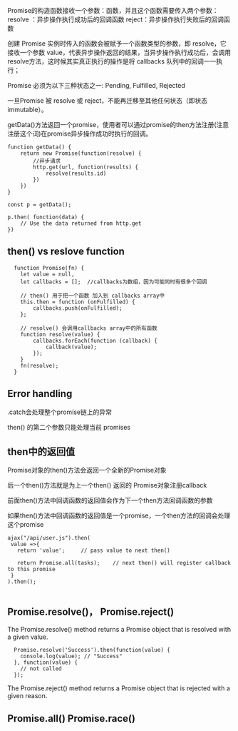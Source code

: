 
Promise的构造函数接收一个参数：函数，并且这个函数需要传入两个参数：
resolve ：异步操作执行成功后的回调函数
reject：异步操作执行失败后的回调函数

创建 Promise 实例时传入的函数会被赋予一个函数类型的参数，即 resolve，它接收一个参数 value，代表异步操作返回的结果，当异步操作执行成功后，会调用resolve方法，这时候其实真正执行的操作是将 callbacks 队列中的回调一一执行；


Promise 必须为以下三种状态之一: Pending, Fulfilled, Rejected

一旦Promise 被 resolve 或 reject，不能再迁移至其他任何状态（即状态 immutable）。


getData()方法返回一个promise，使用者可以通过promise的then方法注册(注意注册这个词)在promise异步操作成功时执行的回调。
```
function getData() {
    return new Promise(function(resolve) {
        //异步请求
        http.get(url, function(results) {
            resolve(results.id)
        })
    })
}

const p = getData();

p.then( function(data) {
    // Use the data returned from http.get
})
```

## then() vs reslove function
```
  function Promise(fn) {
    let value = null,
    let callbacks = [];  //callbacks为数组，因为可能同时有很多个回调

    // then() 用于把一个函数 加入到 callbacks array中
    this.then = function (onFulfilled) {
        callbacks.push(onFulfilled);
    };

    // resolve() 会调用callbacks array中的所有函数
    function resolve(value) {
        callbacks.forEach(function (callback) {
            callback(value);
        });
    }
    fn(resolve);
  }
```

## Error handling
.catch会处理整个promise链上的异常

then() 的第二个参数只能处理当前 promises

## then中的返回值
Promise对象的then()方法会返回一个全新的Promise对象

后一个then()方法就是为上一个then() 返回的 Promise对象注册callback 

前面then()方法中回调函数的返回值会作为下一个then方法回调函数的参数

如果then()方法中回调函数的返回值是一个promise，一个then方法的回调会处理这个promise

```
ajax("/api/user.js").then(
 value =>{
   return 'value';     // pass value to next then()

   return Promise.all(tasks);    // next then() will register callback to this promise
 }
).then();


```
## Promise.resolve()， Promise.reject() 
The Promise.resolve() method returns a Promise object that is resolved with a given value.

```
  Promise.resolve('Success').then(function(value) {
    console.log(value); // "Success"
  }, function(value) {
    // not called
  });
```

The Promise.reject() method returns a Promise object that is rejected with a given reason.


## Promise.all() Promise.race()
